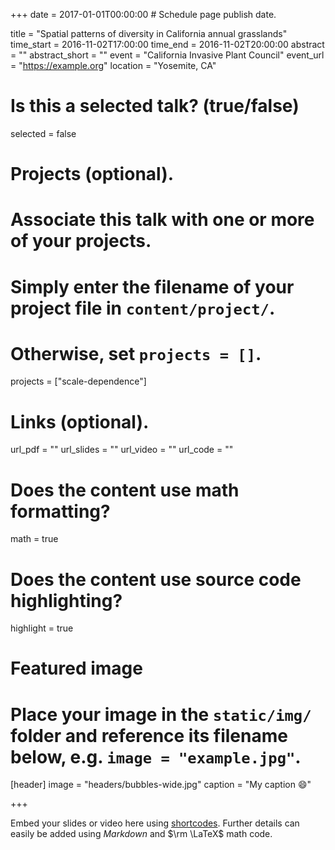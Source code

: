 +++
date = 2017-01-01T00:00:00  # Schedule page publish date.

title = "Spatial patterns of diversity in California annual grasslands"
time_start = 2016-11-02T17:00:00
time_end = 2016-11-02T20:00:00
abstract = ""
abstract_short = ""
event = "California Invasive Plant Council"
event_url = "https://example.org"
location = "Yosemite, CA"

# Is this a selected talk? (true/false)
selected = false

# Projects (optional).
#   Associate this talk with one or more of your projects.
#   Simply enter the filename of your project file in `content/project/`.
#   Otherwise, set `projects = []`.
projects = ["scale-dependence"]

# Links (optional).
url_pdf = ""
url_slides = ""
url_video = ""
url_code = ""

# Does the content use math formatting?
math = true

# Does the content use source code highlighting?
highlight = true

# Featured image
# Place your image in the `static/img/` folder and reference its filename below, e.g. `image = "example.jpg"`.
[header]
image = "headers/bubbles-wide.jpg"
caption = "My caption :smile:"

+++

Embed your slides or video here using [shortcodes](https://sourcethemes.com/academic/post/writing-markdown-latex/). Further details can easily be added using *Markdown* and $\rm \LaTeX$ math code.
